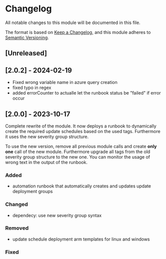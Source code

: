 # Changelog
All notable changes to this module will be documented in this file.
 
The format is based on [Keep a Changelog](https://keepachangelog.com/en/1.1.0/),
and this module adheres to [Semantic Versioning](https://semver.org/spec/v2.0.0.html).
 
## [Unreleased]

## [2.0.2] - 2024-02-19

- Fixed wrong variable name in azure query creation
- fixed typo in regex
- added errorCounter to actualle let the runbook status be "failed" if error occur

## [2.0.0] - 2023-10-17

Complete rewrite of the module. It now deploys a runbook to dynamically create the required update schedules based on the used tags. Furthermore it uses the new severity group structure. 

To use the new version, remove all previous module calls and create **only one** call of the new module. Furthermore upgrade all tags from the old severity group structure to the new one. You can monitor the usage of wrong text in the output of the runbook.
 
### Added
 
- automation runbook that automatically creates and updates update deployment groups
 
### Changed

- dependecy: use new severity group syntax
 
### Removed

- update schedule deployment arm templates for linux and windows

### Fixed